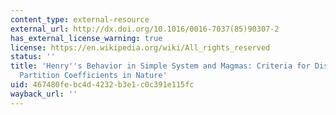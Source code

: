 ```yaml
---
content_type: external-resource
external_url: http://dx.doi.org/10.1016/0016-7037(85)90307-2
has_external_license_warning: true
license: https://en.wikipedia.org/wiki/All_rights_reserved
status: ''
title: 'Henry''s Behavior in Simple System and Magmas: Criteria for Discerning Concentration-dependent
  Partition Coefficients in Nature'
uid: 467480fe-bc4d-4232-b3e1-c0c391e115fc
wayback_url: ''
---
```


